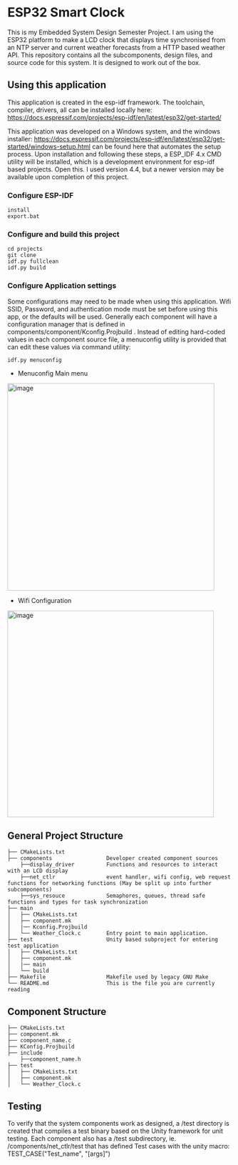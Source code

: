 # ESP32 Smart Clock 
This is my Embedded System Design Semester Project. I am using the ESP32 platform to make a LCD clock that displays time synchronised from an NTP server and current weather forecasts from a HTTP based weather API. This repository contains all the subcomponents, design files, and source code for this system. It is designed to work out of the box. 

## Using this application
This application is created in the esp-idf framework. The toolchain, compiler, drivers, all can be installed locally here: https://docs.espressif.com/projects/esp-idf/en/latest/esp32/get-started/

This application was developed on a Windows system, and the windows installer: https://docs.espressif.com/projects/esp-idf/en/latest/esp32/get-started/windows-setup.html can be found here that automates the setup process. 
Upon installation and following these steps, a ESP_IDF 4.x CMD utility will be installed, which is a development environment for esp-idf based projects. Open this. I used version 4.4, but a newer version may be available upon completion of this project.
### Configure ESP-IDF
```console
install
export.bat
```
### Configure and build this project
```console
cd projects
git clone 
idf.py fullclean
idf.py build
```

### Configure Application settings
Some configurations may need to be made when using this application. Wifi SSID, Password, and authentication mode must be set before using this app, or the defaults will be used. Generally each component will have a configuration manager that is defined in components/component/Kconfig.Projbuild . Instead of editing hard-coded values in each component source file, a menuconfig utility is provided that can edit these values via command utility:
```console
idf.py menuconfig
```
* Menuconfig Main menu
<img width="464" alt="image" src="https://user-images.githubusercontent.com/68623356/198836527-44ae85d8-0757-4f0b-950e-2c7410b16ec1.png">

* Wifi Configuration 
<img width="463" alt="image" src="https://user-images.githubusercontent.com/68623356/198836554-73a397ea-e539-46e5-b199-f2d0223e2186.png">


## General Project Structure
```
├── CMakeLists.txt
├── components                 Developer created component sources
    ├──display_driver          Functions and resources to interact with an LCD display
    ├──net_ctlr                event handler, wifi config, web request functions for networking functions (May be split up into further subcomponents)
    ├──sys_resouce             Semaphores, queues, thread safe functions and types for task synchronization
├── main
│   ├── CMakeLists.txt
│   ├── component.mk    
│   |── Kconfig.Projbuild
│   └── Weather_Clock.c        Entry point to main application. 
├── test                       Unity based subproject for entering test application
│   ├── CMakeLists.txt     
│   ├── component.mk    
│   |── main                     
│   └── build
├── Makefile                   Makefile used by legacy GNU Make
└── README.md                  This is the file you are currently reading
```

## Component Structure
```
├── CMakeLists.txt
├── component.mk
├── component_name.c
├── KConfig.Projbuild
├── include              
    ├──component_name.h                   
├── test
│   ├── CMakeLists.txt
│   ├── component.mk    
│   └── Weather_Clock.c  
```

## Testing
To verify that the system components work as designed, a /test directory is created that compiles a test binary based on the Unity framework for unit testing. Each component also has a /test subdirectory, ie. /components/net_ctlr/test that has defined Test cases with the unity macro: TEST_CASE("Test_name", "[args]")
